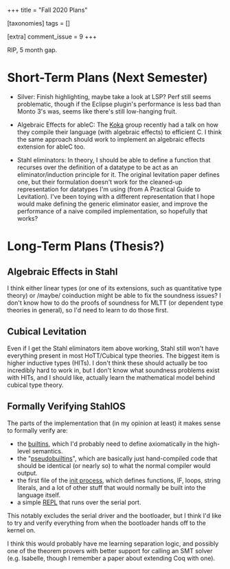 +++
title = "Fall 2020 Plans"

[taxonomies]
tags = []

[extra]
comment_issue = 9
+++

RIP, 5 month gap.

# Short-Term Plans (Next Semester)

- Silver: Finish highlighting, maybe take a look at LSP? Perf still seems
  problematic, though if the Eclipse plugin's performance is less bad than
  Monto 3's was, seems like there's still low-hanging fruit.

- Algebraic Effects for ableC: The [Koka][koka] group recently had a talk on
  how they compile their language (with algebraic effects) to efficient C. I
  think the same approach should work to implement an algebraic effects
  extension for ableC too.

- Stahl eliminators: In theory, I should be able to define a function that
  recurses over the definition of a datatype to be act as an
  eliminator/induction principle for it. The original levitation paper defines
  one, but their formulation doesn't work for the cleaned-up representation for
  datatypes I'm using (from A Practical Guide to Levitation). I've been toying
  with a different representation that I hope would make defining the generic
  eliminator easier, and improve the performance of a naive compiled
  implementation, so hopefully that works?

# Long-Term Plans (Thesis?)

## Algebraic Effects in Stahl

I think either linear types (or one of its extensions, such as quantitative
type theory) or /maybe/ coinduction might be able to fix the soundness issues?
I don't know how to do the proofs of soundness for MLTT (or dependent type
theories in general), so I'd need to learn to do those first.

## Cubical Levitation

Even if I get the Stahl eliminators item above working, Stahl still won't have
everything present in most HoTT/Cubical type theories. The biggest item is
higher inductive types (HITs). I don't think these should actually be too
incredibly hard to work in, but I don't know what soundness problems exist with
HITs, and I should like, actually learn the mathematical model behind cubical
type theory.

## Formally Verifying StahlOS

The parts of the implementation that (in my opinion at least) it makes sense to
formally verify are:

- the [builtins], which I'd probably need to define axiomatically in the
  high-level semantics.
- the "[pseudobuiltins]", which are basically just hand-compiled code that
  should be identical (or nearly so) to what the normal compiler would output.
- the first file of the [init process][init], which defines functions, IF,
  loops, string literals, and a lot of other stuff that would normally be built
  into the language itself.
- a simple [REPL][repl] that runs over the serial port.

This notably excludes the serial driver and the bootloader, but I think I'd
like to try and verify everything from when the bootloader hands off to the
kernel on.

I think this would probably have me learning separation logic, and possibly one
of the theorem provers with better support for calling an SMT solver (e.g.
Isabelle, though I remember a paper about extending Coq with one).

[koka]: https://github.com/koka-lang/koka
[builtins]: https://git.sr.ht/~remexre/stahlos/tree/7bf2eb256167be5b7093a32d8819707d1bca1286/src/kernel-aarch64/forth/builtins.s
[pseudobuiltins]: https://git.sr.ht/~remexre/stahlos/tree/7bf2eb256167be5b7093a32d8819707d1bca1286/src/kernel-aarch64/forth/pseudobuiltins.s
[init]: https://git.sr.ht/~remexre/stahlos/tree/7bf2eb256167be5b7093a32d8819707d1bca1286/src/kernel-aarch64/init/init.fth
[repl]: https://git.sr.ht/~remexre/stahlos/tree/7bf2eb256167be5b7093a32d8819707d1bca1286/src/kernel-aarch64/init/repl.fth
